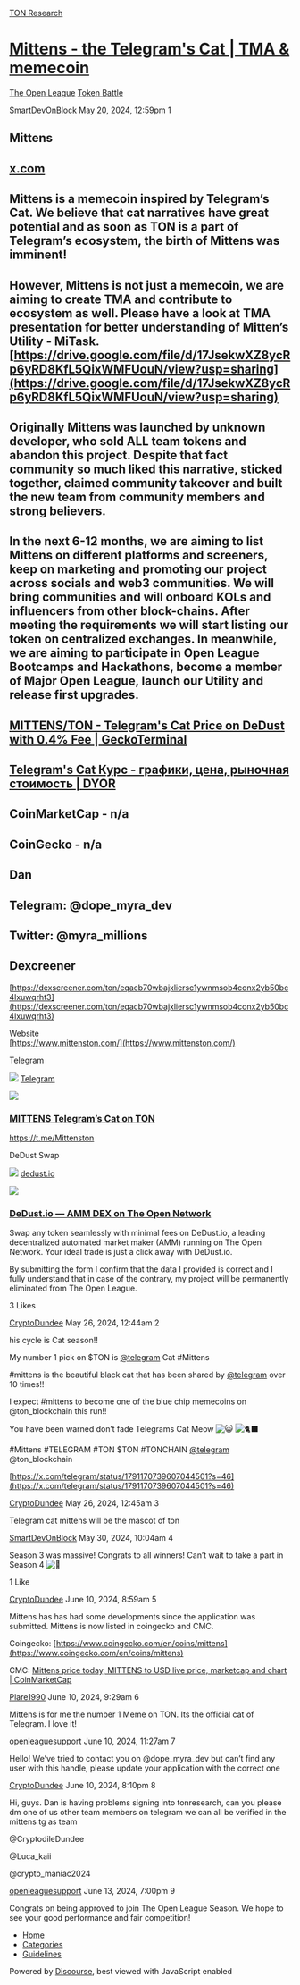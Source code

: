 [TON Research](/)

# [Mittens - the Telegram's Cat | TMA & memecoin](/t/mittens-the-telegrams-cat-tma-memecoin/18703)

[The Open League](/c/the-open-league/token-leaderboard/57)  [Token Battle](/c/the-open-league/token-leaderboard/57) 

    

[SmartDevOnBlock](https://tonresear.ch/u/SmartDevOnBlock)   May 20, 2024, 12:59pm  1

## [](#mittens-1)Mittens

## [](#httpsxcommittenstonchain-2)[x.com](https://x.com/mittenstonchain)

## [](#mittens-is-a-memecoin-inspired-by-telegrams-cat-we-believe-that-cat-narratives-have-great-potential-and-as-soon-as-ton-is-a-part-of-telegrams-ecosystem-the-birth-of-mittens-was-imminent-3)Mittens is a memecoin inspired by Telegram’s Cat. We believe that cat narratives have great potential and as soon as TON is a part of Telegram’s ecosystem, the birth of Mittens was imminent!

## [](#however-mittens-is-not-just-a-memecoin-we-are-aiming-to-create-tma-and-contribute-to-ecosystem-as-well-please-have-a-look-at-tma-presentation-for-better-understanding-of-mittens-utility-mitask-httpsdrivegooglecomfiled17jsekwxz8ycrp6yrd8kfl5qixwmfuounviewuspsharing-4)However, Mittens is not just a memecoin, we are aiming to create TMA and contribute to ecosystem as well. Please have a look at TMA presentation for better understanding of Mitten’s Utility - MiTask. [https://drive.google.com/file/d/17JsekwXZ8ycRp6yRD8KfL5QixWMFUouN/view?usp=sharing](https://drive.google.com/file/d/17JsekwXZ8ycRp6yRD8KfL5QixWMFUouN/view?usp=sharing)

## [](#originally-mittens-was-launched-by-unknown-developer-who-sold-all-team-tokens-and-abandon-this-project-despite-that-fact-community-so-much-liked-this-narrative-sticked-together-claimed-community-takeover-and-built-the-new-team-from-community-members-and-strong-believers-5)Originally Mittens was launched by unknown developer, who sold ALL team tokens and abandon this project. Despite that fact community so much liked this narrative, sticked together, claimed community takeover and built the new team from community members and strong believers.

## [](#in-the-next-6-12-months-we-are-aiming-to-list-mittens-on-different-platforms-and-screeners-keep-on-marketing-and-promoting-our-project-across-socials-and-web3-communities-we-will-bring-communities-and-will-onboard-kols-and-influencers-from-other-block-chains-after-meeting-the-requirements-we-will-start-listing-our-token-on-centralized-exchanges-in-meanwhile-we-are-aiming-to-participate-in-open-league-bootcamps-and-hackathons-become-a-member-of-major-open-league-launch-our-utility-and-release-first-upgrades-6)In the next 6-12 months, we are aiming to list Mittens on different platforms and screeners, keep on marketing and promoting our project across socials and web3 communities. We will bring communities and will onboard KOLs and influencers from other block-chains. After meeting the requirements we will start listing our token on centralized exchanges. In meanwhile, we are aiming to participate in Open League Bootcamps and Hackathons, become a member of Major Open League, launch our Utility and release first upgrades.

## [](#httpswwwgeckoterminalcomtonpoolseqacb70wbajxliersc1ywnmsob4conx2yb50bc4lxuwqrht3-7)[MITTENS/TON - Telegram's Cat Price on DeDust with 0.4% Fee | GeckoTerminal](https://www.geckoterminal.com/ton/pools/EQACB70wbAjxLIersc1YwNMsoB4Conx2Yb50bC4LXuWqrHt3)

## [](#httpsdyoriorutokeneqbwy-wj-wcqh0mfjhowjmulj0oirkejjt75ulyrjnpcnn5z-8)[Telegram's Cat Курс - графики, цена, рыночная стоимость | DYOR](https://dyor.io/ru/token/EQBwy-wJ-wCqh0mfJHoWjmulJ0oIRKEJJt75ULyrJNPcnn5z)

## [](#coinmarketcap-na-9)CoinMarketCap - n/a

## [](#coingecko-na-10)CoinGecko - n/a

## [](#dan-11)Dan

## [](#telegram-dope_myra_dev-12)Telegram: @dope\_myra\_dev

## [](#twitter-myra_millions-13)Twitter: @myra\_millions

## [](#dexcreener-14)Dexcreener

[https://dexscreener.com/ton/eqacb70wbajxliersc1ywnmsob4conx2yb50bc4lxuwqrht3](https://dexscreener.com/ton/eqacb70wbajxliersc1ywnmsob4conx2yb50bc4lxuwqrht3)

Website  
[https://www.mittenston.com/](https://www.mittenston.com/)

Telegram

![](https://telegram.org/img/website_icon.svg?4) [Telegram](https://t.me/Mittenston)

![](https://tonresear.ch/uploads/default/original/2X/c/cd5010abb821e0a7dbc1df1a89675269291d04cd.jpeg)

### [MITTENS Telegram’s Cat on TON](https://t.me/Mittenston)

https://t.me/Mittenston

DeDust Swap

![](https://tonresear.ch/uploads/default/original/1X/4e0ead2e015b660804a5fa1ce511f1088caa25eb.png) [dedust.io](https://dedust.io/swap/TON/EQBwy-wJ-wCqh0mfJHoWjmulJ0oIRKEJJt75ULyrJNPcnn5z?amount=1000000000)

![](https://tonresear.ch/uploads/default/optimized/1X/14133c0148f340feeb1631961994452e0938809a_2_690x362.jpeg)

### [DeDust.io — AMM DEX on The Open Network](https://dedust.io/swap/TON/EQBwy-wJ-wCqh0mfJHoWjmulJ0oIRKEJJt75ULyrJNPcnn5z?amount=1000000000)

Swap any token seamlessly with minimal fees on DeDust.io, a leading decentralized automated market maker (AMM) running on The Open Network. Your ideal trade is just a click away with DeDust.io.

By submitting the form I confirm that the data I provided is correct and I fully understand that in case of the contrary, my project will be permanently eliminated from The Open League.

  3 Likes

[CryptoDundee](https://tonresear.ch/u/CryptoDundee) May 26, 2024, 12:44am  2

his cycle is Cat season!!

My number 1 pick on $TON is [@telegram](/u/telegram) Cat #Mittens

#mittens is the beautiful black cat that has been shared by [@telegram](/u/telegram) over 10 times!!

I expect #mittens to become one of the blue chip memecoins on @ton\_blockchain this run!!

You have been warned don’t fade Telegrams Cat Meow ![:smiley_cat:](https://tonresear.ch/images/emoji/twitter/smiley_cat.png?v=12 ":smiley_cat:") ![:black_cat:](https://tonresear.ch/images/emoji/twitter/black_cat.png?v=12 ":black_cat:")

#Mittens #TELEGRAM #TON $TON #TONCHAIN [@telegram](/u/telegram) @ton\_blockchain

[https://x.com/telegram/status/1791170739607044501?s=46](https://x.com/telegram/status/1791170739607044501?s=46)

 

[CryptoDundee](https://tonresear.ch/u/CryptoDundee) May 26, 2024, 12:45am  3

Telegram cat mittens will be the mascot of ton

 

[SmartDevOnBlock](https://tonresear.ch/u/SmartDevOnBlock) May 30, 2024, 10:04am  4

Season 3 was massive! Congrats to all winners! Can’t wait to take a part in Season 4 ![:star_struck:](https://tonresear.ch/images/emoji/twitter/star_struck.png?v=12 ":star_struck:")

  1 Like

[CryptoDundee](https://tonresear.ch/u/CryptoDundee) June 10, 2024, 8:59am  5

Mittens has has had some developments since the application was submitted. Mittens is now listed in coingecko and CMC.

Coingecko: [https://www.coingecko.com/en/coins/mittens](https://www.coingecko.com/en/coins/mittens)

CMC: [Mittens price today, MITTENS to USD live price, marketcap and chart | CoinMarketCap](https://coinmarketcap.com/currencies/mittenston/)

 

[Plare1990](https://tonresear.ch/u/Plare1990) June 10, 2024, 9:29am  6

Mittens is for me the number 1 Meme on TON. Its the official cat of Telegram. I love it!

 

[openleaguesupport](https://tonresear.ch/u/openleaguesupport) June 10, 2024, 11:27am  7

Hello! We’ve tried to contact you on @dope\_myra\_dev but can’t find any user with this handle, please update your application with the correct one

 

[CryptoDundee](https://tonresear.ch/u/CryptoDundee) June 10, 2024, 8:10pm  8

Hi, guys. Dan is having problems signing into tonresearch, can you please dm one of us other team members on telegram we can all be verified in the mittens tg as team

@CryptodileDundee

@Luca\_kaii

@crypto\_maniac2024

 

[openleaguesupport](https://tonresear.ch/u/openleaguesupport) June 13, 2024, 7:00pm  9

Congrats on being approved to join The Open League Season. We hope to see your good performance and fair competition!

 

*   [Home](/)
*   [Categories](/categories)
*   [Guidelines](/guidelines)

Powered by [Discourse](https://www.discourse.org), best viewed with JavaScript enabled